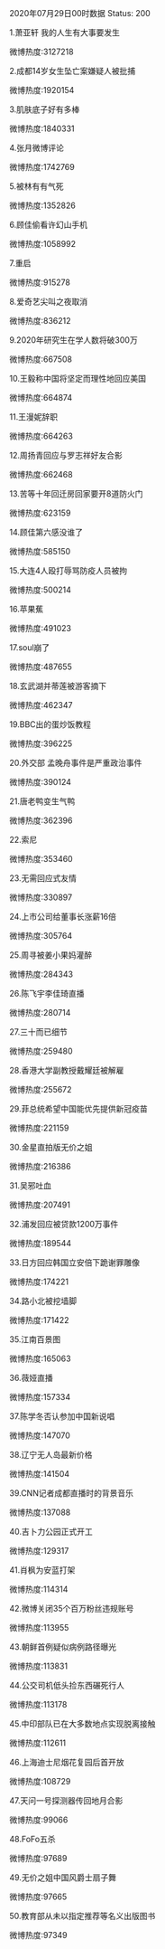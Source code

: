 2020年07月29日00时数据
Status: 200

1.萧亚轩 我的人生有大事要发生

微博热度:3127218

2.成都14岁女生坠亡案嫌疑人被批捕

微博热度:1920154

3.肌肤底子好有多棒

微博热度:1840331

4.张月微博评论

微博热度:1742769

5.被林有有气死

微博热度:1352826

6.顾佳偷看许幻山手机

微博热度:1058992

7.重启

微博热度:915278

8.爱奇艺尖叫之夜取消

微博热度:836212

9.2020年研究生在学人数将破300万

微博热度:667508

10.王毅称中国将坚定而理性地回应美国

微博热度:664874

11.王漫妮辞职

微博热度:664263

12.周扬青回应与罗志祥好友合影

微博热度:662468

13.苦等十年回迁房回家要开8道防火门

微博热度:623159

14.顾佳第六感没谁了

微博热度:585150

15.大连4人殴打辱骂防疫人员被拘

微博热度:500214

16.苹果蕉

微博热度:491023

17.soul崩了

微博热度:487655

18.玄武湖并蒂莲被游客摘下

微博热度:462347

19.BBC出的蛋炒饭教程

微博热度:396225

20.外交部 孟晚舟事件是严重政治事件

微博热度:390124

21.唐老鸭变生气鸭

微博热度:362396

22.索尼

微博热度:353460

23.无需回应式友情

微博热度:330897

24.上市公司给董事长涨薪16倍

微博热度:305764

25.周寻被姜小果妈灌醉

微博热度:284343

26.陈飞宇李佳琦直播

微博热度:280714

27.三十而已细节

微博热度:259480

28.香港大学副教授戴耀廷被解雇

微博热度:255672

29.菲总统希望中国能优先提供新冠疫苗

微博热度:221159

30.金星直拍版无价之姐

微博热度:216386

31.吴邪吐血

微博热度:207491

32.浦发回应被贷款1200万事件

微博热度:189544

33.日方回应韩国立安倍下跪谢罪雕像

微博热度:174221

34.路小北被挖墙脚

微博热度:171422

35.江南百景图

微博热度:165063

36.薇娅直播

微博热度:157334

37.陈学冬否认参加中国新说唱

微博热度:147070

38.辽宁无人岛最新价格

微博热度:141504

39.CNN记者成都直播时的背景音乐

微博热度:137088

40.吉卜力公园正式开工

微博热度:129317

41.肖枫为安蓝打架

微博热度:114314

42.微博关闭35个百万粉丝违规账号

微博热度:113955

43.朝鲜首例疑似病例路径曝光

微博热度:113831

44.公交司机低头捡东西碾死行人

微博热度:113178

45.中印部队已在大多数地点实现脱离接触

微博热度:112611

46.上海迪士尼烟花复园后首开放

微博热度:108729

47.天问一号探测器传回地月合影

微博热度:99066

48.FoFo五杀

微博热度:97689

49.无价之姐中国风爵士扇子舞

微博热度:97665

50.教育部从未以指定推荐等名义出版图书

微博热度:97349

